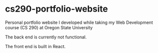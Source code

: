 # cs290-portfolio-website
Personal portfolio website I developed while taking my Web Development course (CS 290) at Oregon State University

The back end is currently not functional.

The front end is built in React.
